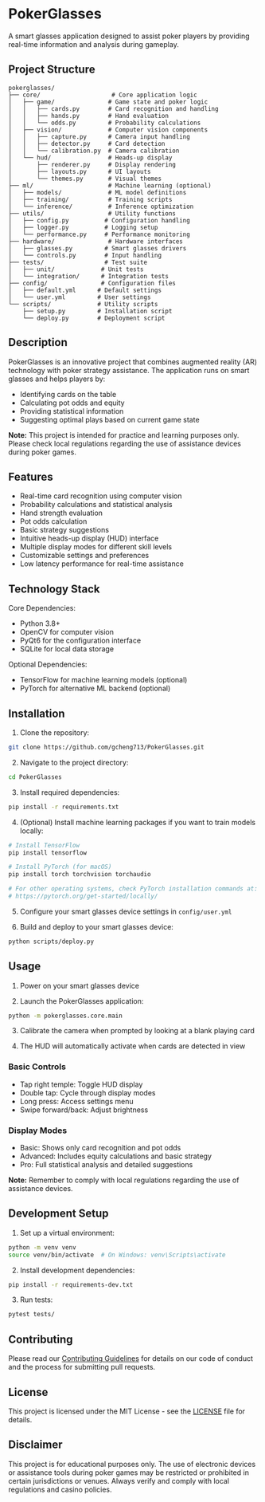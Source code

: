 # PokerGlasses

A smart glasses application designed to assist poker players by providing real-time information and analysis during gameplay.

## Project Structure

```
pokerglasses/
├── core/                    # Core application logic
│   ├── game/               # Game state and poker logic
│   │   ├── cards.py        # Card recognition and handling
│   │   ├── hands.py        # Hand evaluation
│   │   └── odds.py         # Probability calculations
│   ├── vision/             # Computer vision components
│   │   ├── capture.py      # Camera input handling
│   │   ├── detector.py     # Card detection
│   │   └── calibration.py  # Camera calibration
│   └── hud/                # Heads-up display
│       ├── renderer.py     # Display rendering
│       ├── layouts.py      # UI layouts
│       └── themes.py       # Visual themes
├── ml/                     # Machine learning (optional)
│   ├── models/             # ML model definitions
│   ├── training/           # Training scripts
│   └── inference/          # Inference optimization
├── utils/                  # Utility functions
│   ├── config.py          # Configuration handling
│   ├── logger.py          # Logging setup
│   └── performance.py     # Performance monitoring
├── hardware/               # Hardware interfaces
│   ├── glasses.py         # Smart glasses drivers
│   └── controls.py        # Input handling
├── tests/                 # Test suite
│   ├── unit/             # Unit tests
│   └── integration/      # Integration tests
├── config/               # Configuration files
│   ├── default.yml      # Default settings
│   └── user.yml         # User settings
└── scripts/             # Utility scripts
    ├── setup.py         # Installation script
    └── deploy.py        # Deployment script
```

## Description

PokerGlasses is an innovative project that combines augmented reality (AR) technology with poker strategy assistance. The application runs on smart glasses and helps players by:
- Identifying cards on the table
- Calculating pot odds and equity
- Providing statistical information
- Suggesting optimal plays based on current game state

**Note:** This project is intended for practice and learning purposes only. Please check local regulations regarding the use of assistance devices during poker games.

## Features

- Real-time card recognition using computer vision
- Probability calculations and statistical analysis
- Hand strength evaluation
- Pot odds calculation
- Basic strategy suggestions
- Intuitive heads-up display (HUD) interface
- Multiple display modes for different skill levels
- Customizable settings and preferences
- Low latency performance for real-time assistance

## Technology Stack

Core Dependencies:
- Python 3.8+
- OpenCV for computer vision
- PyQt6 for the configuration interface
- SQLite for local data storage

Optional Dependencies:
- TensorFlow for machine learning models (optional)
- PyTorch for alternative ML backend (optional)

## Installation

1. Clone the repository:
```bash
git clone https://github.com/gcheng713/PokerGlasses.git
```

2. Navigate to the project directory:
```bash
cd PokerGlasses
```

3. Install required dependencies:
```bash
pip install -r requirements.txt
```

4. (Optional) Install machine learning packages if you want to train models locally:
```bash
# Install TensorFlow
pip install tensorflow

# Install PyTorch (for macOS)
pip install torch torchvision torchaudio

# For other operating systems, check PyTorch installation commands at:
# https://pytorch.org/get-started/locally/
```

5. Configure your smart glasses device settings in `config/user.yml`

6. Build and deploy to your smart glasses device:
```bash
python scripts/deploy.py
```

## Usage

1. Power on your smart glasses device

2. Launch the PokerGlasses application:
```bash
python -m pokerglasses.core.main
```

3. Calibrate the camera when prompted by looking at a blank playing card

4. The HUD will automatically activate when cards are detected in view

### Basic Controls

- Tap right temple: Toggle HUD display
- Double tap: Cycle through display modes
- Long press: Access settings menu
- Swipe forward/back: Adjust brightness

### Display Modes

- Basic: Shows only card recognition and pot odds
- Advanced: Includes equity calculations and basic strategy
- Pro: Full statistical analysis and detailed suggestions

**Note:** Remember to comply with local regulations regarding the use of assistance devices.

## Development Setup

1. Set up a virtual environment:
```bash
python -m venv venv
source venv/bin/activate  # On Windows: venv\Scripts\activate
```

2. Install development dependencies:
```bash
pip install -r requirements-dev.txt
```

3. Run tests:
```bash
pytest tests/
```

## Contributing

Please read our [Contributing Guidelines](CONTRIBUTING.md) for details on our code of conduct and the process for submitting pull requests.

## License

This project is licensed under the MIT License - see the [LICENSE](LICENSE) file for details.

## Disclaimer

This project is for educational purposes only. The use of electronic devices or assistance tools during poker games may be restricted or prohibited in certain jurisdictions or venues. Always verify and comply with local regulations and casino policies.

